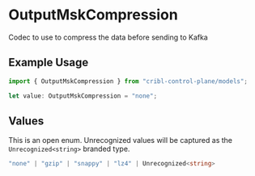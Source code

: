 # OutputMskCompression

Codec to use to compress the data before sending to Kafka

## Example Usage

```typescript
import { OutputMskCompression } from "cribl-control-plane/models";

let value: OutputMskCompression = "none";
```

## Values

This is an open enum. Unrecognized values will be captured as the `Unrecognized<string>` branded type.

```typescript
"none" | "gzip" | "snappy" | "lz4" | Unrecognized<string>
```